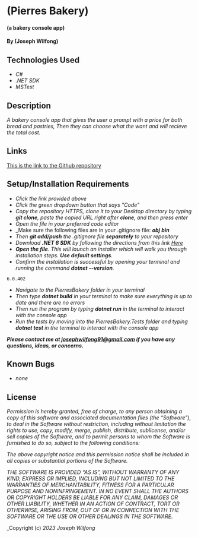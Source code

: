 # (Pierres Bakery)

#### (a bakery console app)

#### By (Joseph Wilfong)

## Technologies Used

* _C#_
* _.NET SDK_
* _MSTest_



## Description

_A bakery console app that gives the user a prompt with a price for both bread and pastries, Then they can choose what the want and will recieve the total cost._

## Links

[This is the link to the Github repository](https://github.com/jcarenza67/Pierres-Bakery.Solution) 


## Setup/Installation Requirements

* _Click the link provided above_
* _Click the green dropdown button that says "Code"_
* _Copy the repository HTTPS, clone it to your Desktop directory by typing ***git clone***, paste the copied URL right after **clone**, and then press enter_
* _Open the file in your preferred code editor_
* _Make sure the following files are in your .gitignore file: 
***obj***
***bin***
* _Then ***git add/push*** the .gitignore file ***separately*** to your repository_
* _Download ***.NET 6 SDK*** by following the directions from this link [Here](https://dotnet.microsoft.com/en-us/download/dotnet/6.0)_
* _**Open the file**. This will launch an installer which will walk you through installation steps. ***Use default settings***._
* _Confirm the installation is successful by opening your terminal and running the command ***dotnet --version***._
```
6.0.402
```
* _Navigate to the PierresBakery folder in your terminal_
* _Then type ***dotnet build*** in your terminal to make sure everything is up to date and there are no errors_
* _Then run the program by typing ***dotnet run*** in the terminal to interact with the console app_
* _Run the tests by moving into the PierresBakery.Tests folder and typing ***dotnet test*** in the terminal to interact with the console app_


***_Please contact me at josephwilfong91@gmail.com if you have any questions, ideas, or concerns._***


## Known Bugs

* _none_

## License


_Permission is hereby granted, free of charge, to any person obtaining a copy of this software and associated documentation files (the “Software”), to deal in the Software without restriction, including without limitation the rights to use, copy, modify, merge, publish, distribute, sublicense, and/or sell copies of the Software, and to permit persons to whom the Software is furnished to do so, subject to the following conditions:_

_The above copyright notice and this permission notice shall be included in all copies or substantial portions of the Software._

_THE SOFTWARE IS PROVIDED “AS IS”, WITHOUT WARRANTY OF ANY KIND, EXPRESS OR IMPLIED, INCLUDING BUT NOT LIMITED TO THE WARRANTIES OF MERCHANTABILITY, FITNESS FOR A PARTICULAR PURPOSE AND NONINFRINGEMENT. IN NO EVENT SHALL THE AUTHORS OR COPYRIGHT HOLDERS BE LIABLE FOR ANY CLAIM, DAMAGES OR OTHER LIABILITY, WHETHER IN AN ACTION OF CONTRACT, TORT OR OTHERWISE, ARISING FROM, OUT OF OR IN CONNECTION WITH THE SOFTWARE OR THE USE OR OTHER DEALINGS IN THE SOFTWARE._

_Copyright (c) _2023_ _Joseph Wilfong_